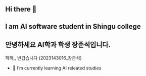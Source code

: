 ## Hi there 👋

## I am AI software student in Shingu college

## 안녕하세요 AI학과 학생 장준석입니다.

하하,, 반갑습니다
(2023143016_장준석)


- 🌱 I’m currently learning AI releated studies



